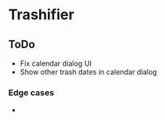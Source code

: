 # Trashifier

## ToDo
- Fix calendar dialog UI
- Show other trash dates in calendar dialog

### Edge cases
- 

